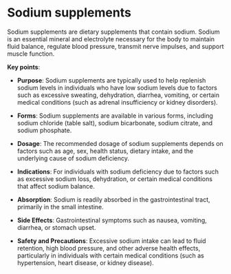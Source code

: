 <!--
source: gpt-3 + jph editing
tags: supplements
-->

# Sodium supplements

Sodium supplements are dietary supplements that contain sodium. Sodium is an essential mineral and electrolyte necessary for the body to maintain fluid balance, regulate blood pressure, transmit nerve impulses, and support muscle function.

**Key points**:

* **Purpose**: Sodium supplements are typically used to help replenish sodium levels in individuals who have low sodium levels due to factors such as excessive sweating, dehydration, diarrhea, vomiting, or certain medical conditions (such as adrenal insufficiency or kidney disorders).

* **Forms**: Sodium supplements are available in various forms, including sodium chloride (table salt), sodium bicarbonate, sodium citrate, and sodium phosphate.

* **Dosage**: The recommended dosage of sodium supplements depends on factors such as age, sex, health status, dietary intake, and the underlying cause of sodium deficiency.

* **Indications**: For individuals with sodium deficiency due to factors such as excessive sodium loss, dehydration, or certain medical conditions that affect sodium balance.

* **Absorption**: Sodium is readily absorbed in the gastrointestinal tract, primarily in the small intestine.

* **Side Effects**: Gastrointestinal symptoms such as nausea, vomiting, diarrhea, or stomach upset.

* **Safety and Precautions**: Excessive sodium intake can lead to fluid retention, high blood pressure, and other adverse health effects, particularly in individuals with certain medical conditions (such as hypertension, heart disease, or kidney disease).